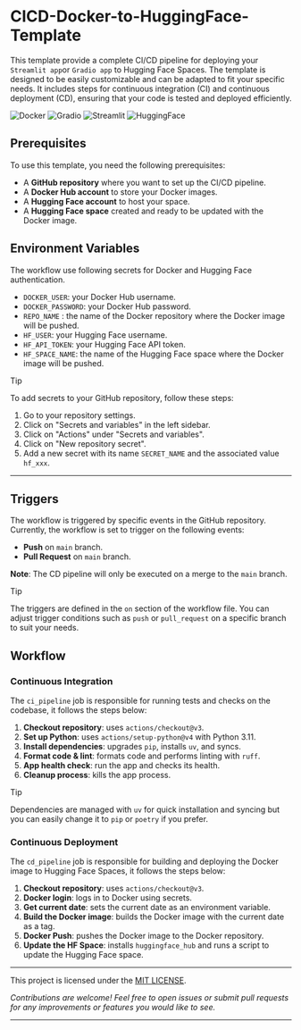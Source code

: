 # CICD-Docker-to-HuggingFace-Template

This template provide a complete CI/CD pipeline for deploying your `Streamlit app`or `Gradio app` to Hugging Face Spaces. The template is designed to be easily customizable and can be adapted to fit your specific needs.
It includes steps for continuous integration (CI) and continuous deployment (CD), ensuring that your code is tested and deployed efficiently.

![Docker](https://img.shields.io/badge/Docker-2496ED?logo=docker&logoColor=fff)
![Gradio](https://img.shields.io/badge/Gradio-FFA500?logo=gradio&logoColor=fff)
![Streamlit](https://img.shields.io/badge/Streamlit-FF4757?logo=streamlit&logoColor=fff)
![HuggingFace](https://img.shields.io/badge/HuggingFace-FFD21E?logo=huggingface&logoColor=000)

## Prerequisites
To use this template, you need the following prerequisites:
- A **GitHub repository** where you want to set up the CI/CD pipeline.
- A **Docker Hub account** to store your Docker images.
- A **Hugging Face account** to host your space.
- A **Hugging Face space** created and ready to be updated with the Docker image.

## Environment Variables
The workflow use following secrets for Docker and Hugging Face authentication.

- `DOCKER_USER`: your Docker Hub username.
- `DOCKER_PASSWORD`: your Docker Hub password.
- `REPO_NAME` : the name of the Docker repository where the Docker image will be pushed.
- `HF_USER`: your Hugging Face username.
- `HF_API_TOKEN`: your Hugging Face API token.
- `HF_SPACE_NAME`: the name of the Hugging Face space where the Docker image will be pushed.

> [!TIP]
> To add secrets to your GitHub repository, follow these steps:
> 1. Go to your repository settings.
> 2. Click on "Secrets and variables" in the left sidebar.
> 3. Click on "Actions" under "Secrets and variables".
> 4. Click on "New repository secret".
> 5. Add a new secret with its name `SECRET_NAME` and the associated value `hf_xxx`.


---

## Triggers
The workflow is triggered by specific events in the GitHub repository.
Currently, the workflow is set to trigger on the following events:
- **Push** on `main` branch.
- **Pull Request** on `main` branch.

**Note**: The CD pipeline will only be executed on a merge to the `main` branch.

> [!TIP]
> The triggers are defined in the `on` section of the workflow file.
> You can adjust trigger conditions such as `push` or `pull_request` on a specific branch to suit your needs. 

## Workflow
### Continuous Integration

The `ci_pipeline` job is responsible for running tests and checks on the codebase, it follows the steps below:

  1. **Checkout repository**: uses `actions/checkout@v3`.
  2. **Set up Python**: uses `actions/setup-python@v4` with Python 3.11.
  3. **Install dependencies**: upgrades `pip`, installs `uv`, and syncs.
  4. **Format code & lint**: formats code and performs linting with `ruff`.
  5. **App health check**: run the app and checks its health.
  6. **Cleanup process**: kills the app process.

> [!TIP]
> Dependencies are managed with `uv` for quick installation and syncing but you can easily change it to `pip` or `poetry` if you prefer.  

### Continuous Deployment
The `cd_pipeline` job is responsible for building and deploying the Docker image to Hugging Face Spaces, it follows the steps below:

  1. **Checkout repository**: uses `actions/checkout@v3`.
  2. **Docker login**: logs in to Docker using secrets.
  3. **Get current date**: sets the current date as an environment variable.
  4. **Build the Docker image**: builds the Docker image with the current date as a tag.
  5. **Docker Push**: pushes the Docker image to the Docker repository.
  6. **Update the HF Space**: installs `huggingface_hub` and runs a script to update the Hugging Face space.

---
This project is licensed under the [MIT LICENSE](LICENSE).

*Contributions are welcome! Feel free to open issues or submit pull requests for any improvements or features you would like to see.*  

---